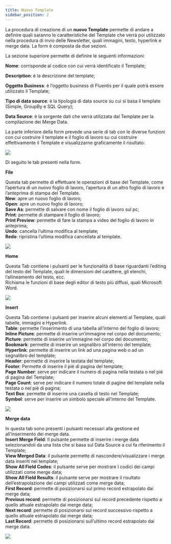 ```yaml
---
title: Nuovo Template
sidebar_position: 2
---
```


La procedura di creazione di un **nuovo Template** permette di andare a definire quali saranno le caratteristiche del Template che verrà poi utilizzato nella procedura di invio delle Newsletter, quali immagini, testo, hyperlink e merge data.
La form è composta da due sezioni.

La sezione superiore permette di definire le seguenti informazioni:

**Nome**: corrisponde al codice con cui verrà identificato il Template;

**Description**: è la descrizione del template;

**Oggetto Business**: è l’oggetto business di Fluentis per il quale potrà essere utilizzato il Template;

**Tipo di data source**: è la tipologia di data source su cui si basa il template (Simple, GroupBy e SQL Query);

**Data Source**: è la sorgente dati che verrà utilizzata dal Template per la compilazione dei Merge Data.

La parte inferiore della form prevede una serie di tab con le diverse funzioni con cui costruire il template e il foglio di lavoro su cui costruire effettivamente il Template e visualizzarne graficamente il risultato:

![](/img/it-it/applications/crm/budget-marketing-automation/template-file.png)

Di seguito le tab presenti nella form.

**File**

Questa tab permette di effettuare le operazioni di base del Template, come l’apertura di un nuovo foglio di lavoro, l’apertura di un altro foglio di lavoro e l’anteprima di stampa del Template.  
**New**: apre un nuovo foglio di lavoro;  
**Open**: apre un nuovo foglio di lavoro;  
**Save As**: permette di salvare con nome il foglio di lavoro sul pc;  
**Print**: permette di stampare il foglio di lavoro;  
**Print Preview**: permette di fare la stampa a video del foglio di lavoro in anteprima;  
**Undo**: cancella l’ultima modifica al template;  
**Redo**: ripristina l’ultima modifica cancellata al template.  

![](/img/it-it/applications/crm/budget-marketing-automation/file.png)

**Home**

Questa Tab contiene i pulsanti per le funzionalità di base riguardanti l’editing del testo del Template, quali le dimensioni del carattere, gli elenchi, l’allineamento del testo, ecc.  
Richiama le funzioni di base degli editor di testo più diffusi, quali Microsoft Word.  

![](/img/it-it/applications/crm/budget-marketing-automation/home.png)

**Insert**

Questa Tab contiene i pulsanti per inserire alcuni elementi al Template, quali tabelle, immagini e Hyperlink.  
**Table**: permette l’inserimento di una tabella all’interno del foglio di lavoro;  
**Inline Picture**: permette di inserire un’immagine nel corpo del documento;  
**Picture**: permette di inserire un’immagine nel corpo del documento;  
**Bookmark**: permette di inserire un segnalibro all’interno del template;  
**Hyperlink**: permette di inserire un link ad una pagina web o ad un segnalibro del template;  
**Header**: permette di inserire la testata del template;  
**Footer**: Permette di inserire il piè di pagina del template;  
**Page Number**: serve per indicare il numero di pagina nella testata o nel piè di pagina del Template;  
**Page Count**: serve per indicare il numero totale di pagine del template nella testata o nel piè di pagina;  
**Text Box**: permette di inserire una casella di testo nel Template;  
**Symbol**: serve per inserire un simbolo speciale all’interno del Template.  

![](/img/it-it/applications/crm/budget-marketing-automation/insert.png)

**Merge data**

In questa tab sono presenti i pulsanti necessari alla gestione ed all’inserimento dei merge data.  
**Insert Merge Field**: Il pulsante permette di inserire i merge data selezionandoli da una lista che si basa sul Data Source a cui fa riferimento il Template;  
**View Merged Data**: il pulsante permette di nascondere/visualizzare i merge data inseriti nel template;  
**Show All Field Codes**: il pulsante serve per mostrare I codici dei campi utilizzati come merge data;  
**Show All Field Results**: il pulsante serve per mostrare il risultato dell’estrapolazione dei campi utilizzati come merge data;  
**First Record**: permette di posizionarsi sul primo record estrapolato dai merge data;  
**Previous record**: permette di posizionarsi sul record precedente rispetto a quello attuale estrapolato dai merge data;  
**Next record**: permette di posizionarsi sul record successivo rispetto a quello attuale estrapolato dai merge data;  
**Last Record**: permette di posizionarsi sull’ultimo record estrapolato dai merge data.  

![](/img/it-it/applications/crm/budget-marketing-automation/merge-data.png)

